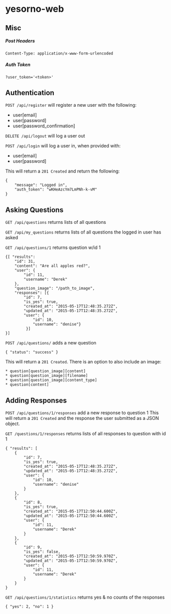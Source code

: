 # yesorno-web

## Misc

#####  Post Headers

`Content-Type: application/x-www-form-urlencoded`

#####  Auth Token

`?user_token='<token>'`
## Authentication

`POST /api/register` will register a new user with the following: 

* user[email]
* user[password]
* user[password_confirmation]

`DELETE /api/logout` will log a user out

`POST /api/login` will log a user in, when provided with: 

* user[email] 
* user[password]

This will return a `201 Created` and return the following: 

    {
        "message": "Logged in",
        "auth_token": "wKHeAzcYm7LmPNh-k-vM"
    }


## Asking Questions
`GET /api/questions` returns lists of all questions

`GET /api/my_questions` returns lists of all questions the logged in user has asked

`GET /api/questions/1` returns question w/id 1 

    {[ "results": 
        "id": 31,
        "content": "Are all apples red?",
        "user": {
            "id": 11,
            "username": "Derek"
        }, 
        "question_image": "/path_to_image",
        "responses": [{
            "id": 7,
            "is_yes": true,
            "created_at": "2015-05-17T12:48:35.272Z",
            "updated_at": "2015-05-17T12:48:35.272Z",
            "user": {
                "id": 10,
                "username": "denise"}
             }]
    }]



`POST /api/questions/` adds a new question

    { "status": "success" }

This will return a `201 Created`. There is an option to also include an image: 

    * question[question_image][content] 
    * question[question_image][filename]
    * question[question_image][content_type]
    * question[content]
 
## Adding Responses

`POST /api/questions/1/responses` add a new response to question 1
This will return a `201 Created` and the response the user submitted as a JSON object. 

`GET /questions/1/responses` returns lists of all responses to question with id 1

    { "results": [
        {
            "id": 7,
            "is_yes": true,
            "created_at": "2015-05-17T12:48:35.272Z",
            "updated_at": "2015-05-17T12:48:35.272Z",
            "user": {
                "id": 10,
                "username": "denise"
            }
        },
        {
            "id": 8,
            "is_yes": true,
            "created_at": "2015-05-17T12:50:44.600Z",
            "updated_at": "2015-05-17T12:50:44.600Z",
            "user": {
                "id": 11,
                "username": "Derek"
            }
        },
        {
            "id": 9,
            "is_yes": false,
            "created_at": "2015-05-17T12:50:59.970Z",
            "updated_at": "2015-05-17T12:50:59.970Z",
            "user": {
                "id": 11,
                "username": "Derek"
            }
        }
    }

`GET /api/questions/1/statistics` returns yes & no counts of the responses 
    
    { "yes": 2, "no": 1 } 
